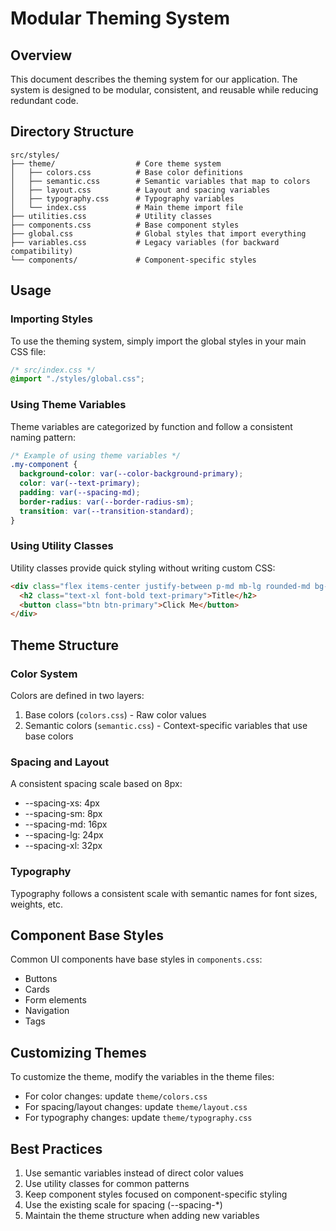 # Modular Theming System

## Overview

This document describes the theming system for our application. The system is designed to be modular, consistent, and reusable while reducing redundant code.

## Directory Structure

```
src/styles/
├── theme/                  # Core theme system
│   ├── colors.css          # Base color definitions
│   ├── semantic.css        # Semantic variables that map to colors
│   ├── layout.css          # Layout and spacing variables
│   ├── typography.css      # Typography variables
│   └── index.css           # Main theme import file
├── utilities.css           # Utility classes
├── components.css          # Base component styles
├── global.css              # Global styles that import everything
├── variables.css           # Legacy variables (for backward compatibility)
└── components/             # Component-specific styles
```

## Usage

### Importing Styles

To use the theming system, simply import the global styles in your main CSS file:

```css
/* src/index.css */
@import "./styles/global.css";
```

### Using Theme Variables

Theme variables are categorized by function and follow a consistent naming pattern:

```css
/* Example of using theme variables */
.my-component {
  background-color: var(--color-background-primary);
  color: var(--text-primary);
  padding: var(--spacing-md);
  border-radius: var(--border-radius-sm);
  transition: var(--transition-standard);
}
```

### Using Utility Classes

Utility classes provide quick styling without writing custom CSS:

```html
<div class="flex items-center justify-between p-md mb-lg rounded-md bg-primary">
  <h2 class="text-xl font-bold text-primary">Title</h2>
  <button class="btn btn-primary">Click Me</button>
</div>
```

## Theme Structure

### Color System

Colors are defined in two layers:
1. Base colors (`colors.css`) - Raw color values
2. Semantic colors (`semantic.css`) - Context-specific variables that use base colors

### Spacing and Layout

A consistent spacing scale based on 8px:
- --spacing-xs: 4px
- --spacing-sm: 8px
- --spacing-md: 16px
- --spacing-lg: 24px
- --spacing-xl: 32px

### Typography

Typography follows a consistent scale with semantic names for font sizes, weights, etc.

## Component Base Styles

Common UI components have base styles in `components.css`:
- Buttons
- Cards
- Form elements
- Navigation
- Tags

## Customizing Themes

To customize the theme, modify the variables in the theme files:
- For color changes: update `theme/colors.css`
- For spacing/layout changes: update `theme/layout.css`
- For typography changes: update `theme/typography.css`

## Best Practices

1. Use semantic variables instead of direct color values
2. Use utility classes for common patterns
3. Keep component styles focused on component-specific styling
4. Use the existing scale for spacing (--spacing-*)
5. Maintain the theme structure when adding new variables
